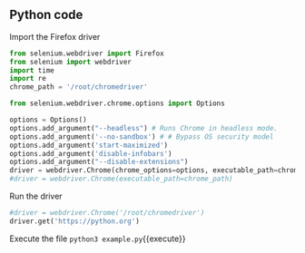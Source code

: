 ## Python code
Import the Firefox driver
```python
from selenium.webdriver import Firefox
from selenium import webdriver
import time
import re
chrome_path = '/root/chromedriver'

from selenium.webdriver.chrome.options import Options

options = Options()
options.add_argument("--headless") # Runs Chrome in headless mode.
options.add_argument('--no-sandbox') # # Bypass OS security model
options.add_argument('start-maximized')
options.add_argument('disable-infobars')
options.add_argument("--disable-extensions")
driver = webdriver.Chrome(chrome_options=options, executable_path=chrome_path)
#driver = webdriver.Chrome(executable_path=chrome_path)

```

Run the driver
```python
#driver = webdriver.Chrome('/root/chromedriver')
driver.get('https://python.org')
```

Execute the file
`python3 example.py`{{execute}}
